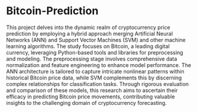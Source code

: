 # Bitcoin-Prediction
This project delves into the dynamic realm of cryptocurrency price prediction by employing a hybrid approach merging Artificial Neural Networks (ANN) and
Support Vector Machines (SVM) and other machine learning algorithms. The study focuses on Bitcoin, a leading digital currency, leveraging Python-based tools and
libraries for preprocessing and modeling. The preprocessing stage involves comprehensive data normalization and feature engineering to enhance model performance. The ANN architecture is tailored to capture intricate nonlinear patterns within historical Bitcoin price data, while SVM complements this by discerning complex relationships for classification tasks. Through rigorous
evaluation and comparison of these models, this research aims to ascertain their efficacy in predicting Bitcoin price movements, contributing valuable insights to the challenging domain of cryptocurrency forecasting.
